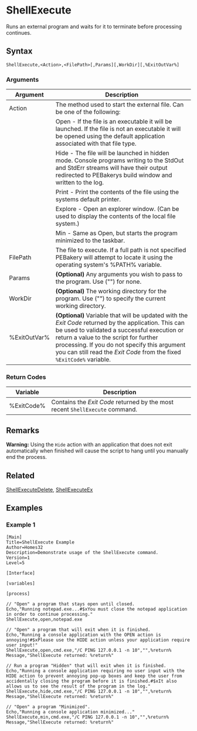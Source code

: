 # ShellExecute

Runs an external program and waits for it to terminate before processing continues.

## Syntax

```pebakery
ShellExecute,<Action>,<FilePath>[,Params][,WorkDir][,%ExitOutVar%]
```

### Arguments

| Argument | Description |
| --- | --- |
| Action | The method used to start the external file. Can be one of the following: |
|| Open - If the file is an executable it will be launched. If the file is not an executable it will be opened using the default application associated with that file type.  |
|| Hide - The file will be launched in hidden mode. Console programs writing to the StdOut and StdErr streams will have their output redirected to PEBakerys build window and written to the log. |
|| Print - Print the contents of the file using the systems default printer. |
|| Explore - Open an explorer window. (Can be used to display the contents of the local file system.) |
|| Min - Same as Open, but starts the program minimized to the taskbar. |
| FilePath | The file to execute. If a full path is not specified PEBakery will attempt to locate it using the operating system's %PATH% variable. |
| Params | **(Optional)** Any arguments you wish to pass to the program. Use ("") for none. |
| WorkDir | **(Optional)** The working directory for the program. Use ("") to specify the current working directory. |
| %ExitOutVar% | **(Optional)** Variable that will be updated with the *Exit Code* returned by the application. This can be used to validated a successful execution or return a value to the script for further processing. If you do not specify this argument you can still read the *Exit Code* from the fixed `%ExitCode%` variable. |

### Return Codes

| Variable | Description |
| --- | --- |
| %ExitCode% | Contains the *Exit Code* returned by the most recent `ShellExecute` command. |

## Remarks

**Warning:** Using the `Hide` action with an application that does not exit automatically when finished will cause the script to hang until you manually end the process.

## Related

[ShellExecuteDelete](./ShellExecuteDelete.md), [ShellExecuteEx](./ShellExecuteEx.md)

## Examples

### Example 1

```pebakery
[Main]
Title=ShellExecute Example
Author=Homes32
Description=Demonstrate usage of the ShellExecute command.
Version=1
Level=5

[Interface]

[variables]

[process]

// "Open" a program that stays open until closed.
Echo,"Running notepad.exe...#$xYou must close the notepad application in order to continue processing."
ShellExecute,open,notepad.exe

// "Open" a program that will exit when it is finished.
Echo,"Running a console application with the OPEN action is annoying!#$xPlease use the HIDE action unless your application require user input!"
ShellExecute,open,cmd.exe,"/C PING 127.0.0.1 -n 10","",%return%
Message,"ShellExecute returned: %return%"

// Run a program "Hidden" that will exit when it is finished.
Echo,"Running a console application requiring no user input with the HIDE action to prevent annoying pop-up boxes and keep the user from accidentally closing the program before it is finished.#$xIt also allows us to see the result of the program in the log."
ShellExecute,hide,cmd.exe,"/C PING 127.0.0.1 -n 10","",%return%
Message,"ShellExecute returned: %return%"

// "Open" a program "Minimized".
Echo,"Running a console application minimized..."
ShellExecute,min,cmd.exe,"/C PING 127.0.0.1 -n 10","",%return%
Message,"ShellExecute returned: %return%"
```